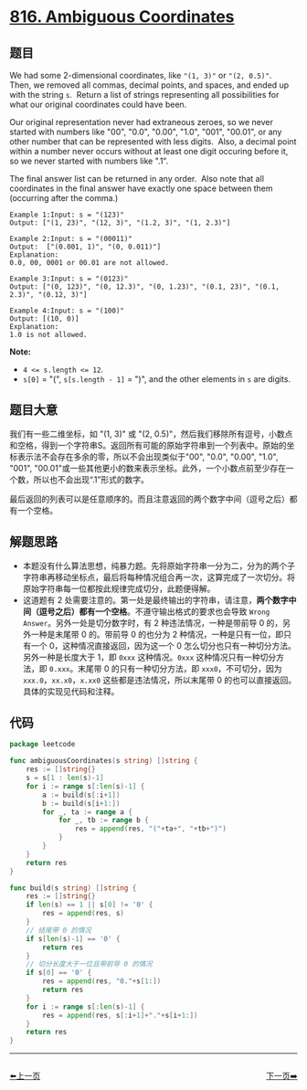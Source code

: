 # [816. Ambiguous Coordinates](https://leetcode.com/problems/ambiguous-coordinates/)


## 题目

We had some 2-dimensional coordinates, like `"(1, 3)"` or `"(2, 0.5)"`.  Then, we removed all commas, decimal points, and spaces, and ended up with the string `s`.  Return a list of strings representing all possibilities for what our original coordinates could have been.

Our original representation never had extraneous zeroes, so we never started with numbers like "00", "0.0", "0.00", "1.0", "001", "00.01", or any other number that can be represented with less digits.  Also, a decimal point within a number never occurs without at least one digit occuring before it, so we never started with numbers like ".1".

The final answer list can be returned in any order.  Also note that all coordinates in the final answer have exactly one space between them (occurring after the comma.)

```
Example 1:Input: s = "(123)"
Output: ["(1, 23)", "(12, 3)", "(1.2, 3)", "(1, 2.3)"]

```

```
Example 2:Input: s = "(00011)"
Output:  ["(0.001, 1)", "(0, 0.011)"]
Explanation:
0.0, 00, 0001 or 00.01 are not allowed.

```

```
Example 3:Input: s = "(0123)"
Output: ["(0, 123)", "(0, 12.3)", "(0, 1.23)", "(0.1, 23)", "(0.1, 2.3)", "(0.12, 3)"]

```

```
Example 4:Input: s = "(100)"
Output: [(10, 0)]
Explanation:
1.0 is not allowed.

```

**Note:**

- `4 <= s.length <= 12`.
- `s[0]` = "(", `s[s.length - 1]` = ")", and the other elements in `s` are digits.

## 题目大意

我们有一些二维坐标，如 "(1, 3)" 或 "(2, 0.5)"，然后我们移除所有逗号，小数点和空格，得到一个字符串S。返回所有可能的原始字符串到一个列表中。原始的坐标表示法不会存在多余的零，所以不会出现类似于"00", "0.0", "0.00", "1.0", "001", "00.01"或一些其他更小的数来表示坐标。此外，一个小数点前至少存在一个数，所以也不会出现“.1”形式的数字。

最后返回的列表可以是任意顺序的。而且注意返回的两个数字中间（逗号之后）都有一个空格。

## 解题思路

- 本题没有什么算法思想，纯暴力题。先将原始字符串一分为二，分为的两个子字符串再移动坐标点，最后将每种情况组合再一次，这算完成了一次切分。将原始字符串每一位都按此规律完成切分，此题便得解。
- 这道题有 2 处需要注意的。第一处是最终输出的字符串，请注意，**两个数字中间（逗号之后）都有一个空格**。不遵守输出格式的要求也会导致 `Wrong Answer`。另外一处是切分数字时，有 2 种违法情况，一种是带前导 0 的，另外一种是末尾带 0 的。带前导 0 的也分为 2 种情况，一种是只有一位，即只有一个 0，这种情况直接返回，因为这一个 0 怎么切分也只有一种切分方法。另外一种是长度大于 1，即 `0xxx` 这种情况。`0xxx` 这种情况只有一种切分方法，即 `0.xxx`。末尾带 0 的只有一种切分方法，即 `xxx0`，不可切分，因为 `xxx.0`，`xx.x0`，`x.xx0` 这些都是违法情况，所以末尾带 0 的也可以直接返回。具体的实现见代码和注释。

## 代码

```go
package leetcode

func ambiguousCoordinates(s string) []string {
	res := []string{}
	s = s[1 : len(s)-1]
	for i := range s[:len(s)-1] {
		a := build(s[:i+1])
		b := build(s[i+1:])
		for _, ta := range a {
			for _, tb := range b {
				res = append(res, "("+ta+", "+tb+")")
			}
		}
	}
	return res
}

func build(s string) []string {
	res := []string{}
	if len(s) == 1 || s[0] != '0' {
		res = append(res, s)
	}
	// 结尾带 0 的情况
	if s[len(s)-1] == '0' {
		return res
	}
	// 切分长度大于一位且带前导 0 的情况
	if s[0] == '0' {
		res = append(res, "0."+s[1:])
		return res
	}
	for i := range s[:len(s)-1] {
		res = append(res, s[:i+1]+"."+s[i+1:])
	}
	return res
}
```


----------------------------------------------
<div style="display: flex;justify-content: space-between;align-items: center;">
<p><a href="https://books.halfrost.com/leetcode/ChapterFour/0800~0899/0815.Bus-Routes/">⬅️上一页</a></p>
<p><a href="https://books.halfrost.com/leetcode/ChapterFour/0800~0899/0817.Linked-List-Components/">下一页➡️</a></p>
</div>
